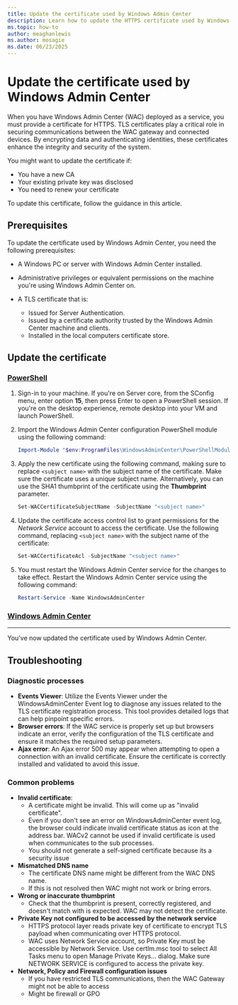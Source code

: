 ```yaml
---
title: Update the certificate used by Windows Admin Center
description: Learn how to update the HTTPS certificate used by Windows Admin Center, including PowerShell commands and steps to apply and activate the new certificate.
ms.topic: how-to
author: meaghanlewis
ms.author: mosagie
ms.date: 06/23/2025
---
```

# Update the certificate used by Windows Admin Center

When you have Windows Admin Center (WAC) deployed as a service, you must provide a certificate for HTTPS. TLS certificates play a critical role in securing communications between the WAC gateway and connected devices. By encrypting data and authenticating identities, these certificates enhance the integrity and security of the system.

You might want to update the certificate if:

- You have a new CA
- Your existing private key was disclosed
- You need to renew your certificate

To update this certificate, follow the guidance in this article.

## Prerequisites

To update the certificate used by Windows Admin Center, you need the following prerequisites:

- A Windows PC or server with Windows Admin Center installed.

- Administrative privileges or equivalent permissions on the machine you're using Windows Admin Center on.

- A TLS certificate that is:
  - Issued for Server Authentication.
  - Issued by a certificate authority trusted by the Windows Admin Center machine and clients.
  - Installed in the local computers certificate store.

## Update the certificate

### [PowerShell](#tab/powershell)

1. Sign-in to your machine. If you're on Server core, from the SConfig menu, enter option **15**, then press Enter to open a PowerShell session. If you're on the desktop experience, remote desktop into your VM and launch PowerShell.

1. Import the Windows Admin Center configuration PowerShell module using the following command:

   ```powershell
   Import-Module "$env:ProgramFiles\WindowsAdminCenter\PowerShellModules\Microsoft.WindowsAdminCenter.Configuration" 
   ```

1. Apply the new certificate using the following command, making sure to replace `<subject name>` with the subject name of the certificate. Make sure the certificate uses a unique subject name. Alternatively, you can use the SHA1 thumbprint of the certificate using the **Thumbprint** parameter.

   ```powershell
   Set-WACCertificateSubjectName -SubjectName "<subject name>" 
   ```

1. Update the certificate access control list to grant permissions for the _Network Service_ account to access the certificate. Use the following command, replacing `<subject name>` with the subject name of the certificate:

   ```powershell
   Set-WACCertificateAcl -SubjectName "<subject name>" 
   ```

1. You must restart the Windows Admin Center service for the changes to take effect. Restart the Windows Admin Center service using the following command:

   ```powershell
   Restart-Service -Name WindowsAdminCenter 
   ```

### [Windows Admin Center](#tab/wac)

<!-- Q: WHAT ARE THE STEPS TO UPDATE THE CERTIFICATE USING THE WAC INSTALLER? -->

---

You've now updated the certificate used by Windows Admin Center.

## Troubleshooting

### Diagnostic processes

-	**Events Viewer**: Utilize the Events Viewer under the WindowsAdminCenter Event log to diagnose any issues related to the TLS certificate registration process. This tool provides detailed logs that can help pinpoint specific errors.
 - **Browser errors**: If the WAC service is properly set up but browsers indicate an error, verify the configuration of the TLS certificate and ensure it matches the required setup parameters.
- **Ajax error**: An Ajax error 500 may appear when attempting to open a connection with an invalid certificate. Ensure the certificate is correctly installed and validated to avoid this issue. 
 
### Common problems

- **Invalid certificate**:
  - A certificate might be invalid. This will come up as "invalid certificate".
  - Even if you don't see an error on WindowsAdminCenter event log, the browser could indicate invalid certificate status as icon at the address bar. WACv2 cannot be used if invalid certificate is used when communicates to the sub processes.
  - You should not generate a self-signed certificate because its a security issue
- **Mismatched DNS name**
  - The certificate DNS name might be different from the WAC DNS name.
  - If this is not resolved then WAC might not work or bring errors.
- **Wrong or inaccurate thumbprint**
  - Check that the thumbprint is present, correctly registered, and doesn't match with is expected. WAC may not detect the certificate.
- **Private Key not configured to be accessed by the network service**
  - HTTPS protocol layer reads private key of certificate to encrypt TLS payload when communicating over HTTPS protocol.
  - WAC uses Network Service account, so Private Key must be accessible by Network Service. Use certlm.msc tool to select All Tasks menu to open Manage Private Keys... dialog. Make sure NETWORK SERVICE is configured to access the private key.
- **Network, Policy and Firewall configuration issues**
  -	If you have restricted TLS communications, then the WAC Gateway might not be able to access
  -	Might be firewall or GPO
